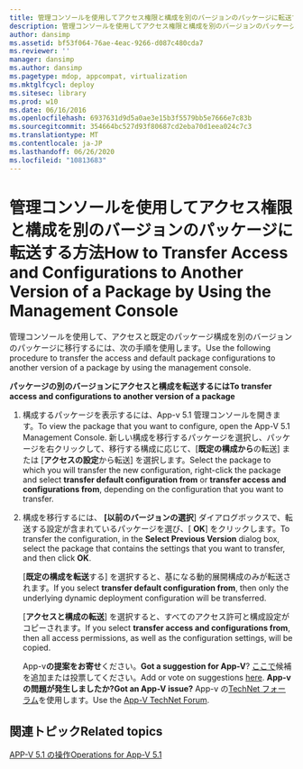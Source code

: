 ```yaml
---
title: 管理コンソールを使用してアクセス権限と構成を別のバージョンのパッケージに転送する方法
description: 管理コンソールを使用してアクセス権限と構成を別のバージョンのパッケージに転送する方法
author: dansimp
ms.assetid: bf53f064-76ae-4eac-9266-d087c480cda7
ms.reviewer: ''
manager: dansimp
ms.author: dansimp
ms.pagetype: mdop, appcompat, virtualization
ms.mktglfcycl: deploy
ms.sitesec: library
ms.prod: w10
ms.date: 06/16/2016
ms.openlocfilehash: 6937631d9d5a0ae3e15b3f5579bb5e7666e7c83b
ms.sourcegitcommit: 354664bc527d93f80687cd2eba70d1eea024c7c3
ms.translationtype: MT
ms.contentlocale: ja-JP
ms.lasthandoff: 06/26/2020
ms.locfileid: "10813683"
---
```

# <span data-ttu-id="4b0e1-103">管理コンソールを使用してアクセス権限と構成を別のバージョンのパッケージに転送する方法</span><span class="sxs-lookup"><span data-stu-id="4b0e1-103">How to Transfer Access and Configurations to Another Version of a Package by Using the Management Console</span></span>


<span data-ttu-id="4b0e1-104">管理コンソールを使用して、アクセスと既定のパッケージ構成を別のバージョンのパッケージに移行するには、次の手順を使用します。</span><span class="sxs-lookup"><span data-stu-id="4b0e1-104">Use the following procedure to transfer the access and default package configurations to another version of a package by using the management console.</span></span>

**<span data-ttu-id="4b0e1-105">パッケージの別のバージョンにアクセスと構成を転送するには</span><span class="sxs-lookup"><span data-stu-id="4b0e1-105">To transfer access and configurations to another version of a package</span></span>**

1.  <span data-ttu-id="4b0e1-106">構成するパッケージを表示するには、App-v 5.1 管理コンソールを開きます。</span><span class="sxs-lookup"><span data-stu-id="4b0e1-106">To view the package that you want to configure, open the App-V 5.1 Management Console.</span></span> <span data-ttu-id="4b0e1-107">新しい構成を移行するパッケージを選択し、パッケージを右クリックして、移行する構成に応じて、[**既定の構成から**の転送] または [**アクセスの設定**から転送] を選択します。</span><span class="sxs-lookup"><span data-stu-id="4b0e1-107">Select the package to which you will transfer the new configuration, right-click the package and select **transfer default configuration from** or **transfer access and configurations from**, depending on the configuration that you want to transfer.</span></span>

2.  <span data-ttu-id="4b0e1-108">構成を移行するには、 **[以前のバージョンの選択**] ダイアログボックスで、転送する設定が含まれているパッケージを選び、[ **OK**] をクリックします。</span><span class="sxs-lookup"><span data-stu-id="4b0e1-108">To transfer the configuration, in the **Select Previous Version** dialog box, select the package that contains the settings that you want to transfer, and then click **OK**.</span></span>

    <span data-ttu-id="4b0e1-109">[**既定の構成を転送**する] を選択すると、基になる動的展開構成のみが転送されます。</span><span class="sxs-lookup"><span data-stu-id="4b0e1-109">If you select **transfer default configuration from**, then only the underlying dynamic deployment configuration will be transferred.</span></span>

    <span data-ttu-id="4b0e1-110">[**アクセスと構成の転送**] を選択すると、すべてのアクセス許可と構成設定がコピーされます。</span><span class="sxs-lookup"><span data-stu-id="4b0e1-110">If you select **transfer access and configurations from**, then all access permissions, as well as the configuration settings, will be copied.</span></span>

    <span data-ttu-id="4b0e1-111">App-v**の提案をお寄せ**ください。</span><span class="sxs-lookup"><span data-stu-id="4b0e1-111">**Got a suggestion for App-V**?</span></span> <span data-ttu-id="4b0e1-112">[ここで](http://appv.uservoice.com/forums/280448-microsoft-application-virtualization)候補を追加または投票してください。</span><span class="sxs-lookup"><span data-stu-id="4b0e1-112">Add or vote on suggestions [here](http://appv.uservoice.com/forums/280448-microsoft-application-virtualization).</span></span> **<span data-ttu-id="4b0e1-113">App-v の問題が発生しましたか?</span><span class="sxs-lookup"><span data-stu-id="4b0e1-113">Got an App-V issue?</span></span>** <span data-ttu-id="4b0e1-114">App-v の[TechNet フォーラム](https://social.technet.microsoft.com/Forums/home?forum=mdopappv)を使用します。</span><span class="sxs-lookup"><span data-stu-id="4b0e1-114">Use the [App-V TechNet Forum](https://social.technet.microsoft.com/Forums/home?forum=mdopappv).</span></span>

## <span data-ttu-id="4b0e1-115">関連トピック</span><span class="sxs-lookup"><span data-stu-id="4b0e1-115">Related topics</span></span>


[<span data-ttu-id="4b0e1-116">APP-V 5.1 の操作</span><span class="sxs-lookup"><span data-stu-id="4b0e1-116">Operations for App-V 5.1</span></span>](operations-for-app-v-51.md)

 

 





